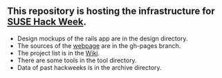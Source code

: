 This repository is hosting the infrastructure for [SUSE Hack Week](http://hackweek.suse.com).
---------------------------------------------------------------------------------------------

* Design mockups of the rails app are in the design directory.
* The sources of the [webpage](http://hackweek.suse.com) are in the gh-pages branch.
* The project list is in the [Wiki](http://github.com/SUSE/hackweek/wiki).
* There are some tools in the tool directory.
* Data of past hackweeks is in the archive directory.
